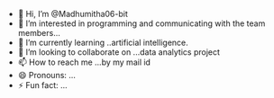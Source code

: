 - 👋 Hi, I’m @Madhumitha06-bit
- 👀 I’m interested in programming and communicating with the team members...
- 🌱 I’m currently learning ..artificial intelligence.
- 💞️ I’m looking to collaborate on ...data analytics project
- 📫 How to reach me ...by my mail id
- 😄 Pronouns: ...
- ⚡ Fun fact: ...

<!---
Madhumitha06-bit/Madhumitha06-bit is a ✨ special ✨ repository because its `README.md` (this file) appears on your GitHub profile.
You can click the Preview link to take a look at your changes.
--->
